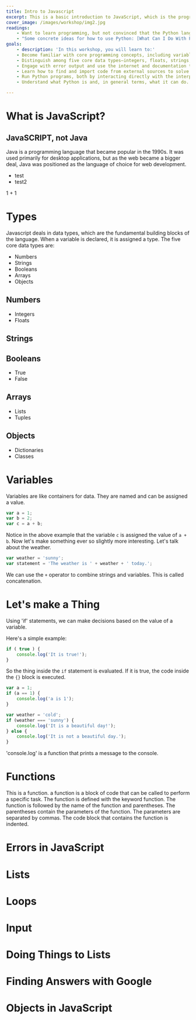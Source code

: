 ```yaml
---
title: Intro to Javascript
excerpt: This is a basic introduction to JavaScript, which is the programming language of the web. The class is designed for anyone interested in developing a website, or creating an interactive data visualization. By the end of this course, you will be able to read JavaScript you find online, and adapt it to your needs. You will have an opportunity to work with common JavaScript libraries/tools.
cover_image: /images/workshop/img2.jpg
readings:
    - Want to learn programming, but not convinced that the Python language is the right language? Check out [Five Reasons Why Learning Python Is The Best Decision](https://medium.com/datadriveninvestor/)
    - "Some concrete ideas for how to use Python: [What Can I Do With Python?](https://realpython.com/what-can-i-do-with-python/)"
goals:
    - description: 'In this workshop, you will learn to:'
    - Become familiar with core programming concepts, including variables, loops, and conditionals.
    - Distinguish among five core data types—integers, floats, strings, booleans, and lists.
    - Engage with error output and use the internet and documentation to independently research language features.
    - Learn how to find and import code from external sources to solve more complex problems.
    - Run Python programs, both by interacting directly with the interpreter and by preparing and running scripts.
    - Understand what Python is and, in general terms, what it can do.

---
```


# What is JavaScript?

## JavaSCRIPT, not Java

Java is a programming language that became popular in the 1990s. It was used primarily for desktop applications, but as the web became a bigger deal, Java was positioned as the language of choice for web development.

- test
- test2


<CodeEditor language='JavaScript'>
1 + 1
</CodeEditor>

# Types

Javascript deals in data types, which are the fundamental building blocks of the language. When a variable is declared, it is assigned a type. The five core data types are:

- Numbers
- Strings
- Booleans
- Arrays
- Objects

## Numbers

- Integers
- Floats

## Strings

## Booleans

- True
- False

## Arrays

- Lists
- Tuples

## Objects

- Dictionaries
- Classes

# Variables

Variables are like containers for data. They are named and can be assigned a value.

```JavaScript
var a = 1;
var b = 2;
var c = a + b;
```

Notice in the above example that the variable `c` is assigned the value of `a + b`. Now let's make something ever so slightly more interesting. Let's talk about the weather.

```JavaScript
var weather = 'sunny';
var statement = 'The weather is ' + weather + ' today.';
```

We can use the `+` operator to combine strings and variables. This is called concatenation.


# Let's make a Thing

Using 'if' statements, we can make decisions based on the value of a variable.

Here's a simple example:

```JavaScript
if ( true ) {
    console.log('It is true!');
}
```
So the thing inside the `if` statement is evaluated. If it is true, the code inside the `{}` block is executed.

<Download files='index.html, script.js'>

```JavaScript
var a = 1;
if (a == 1) {
    console.log('a is 1');
}
```

```JavaScript
var weather = 'cold';
if (weather === 'sunny') {
    console.log('It is a beautiful day!');
} else {
    console.log('It is not a beautiful day.');
}
```
'console.log' is a function that prints a message to the console.


<JSConsole />

# Functions
This is a function. a function is a block of code that can be called to perform a specific task. The function is defined with the keyword function. The function is followed by the name of the function and parentheses. The parentheses contain the parameters of the function. The parameters are separated by commas. The code block that contains the function is indented.


<JSTerminal />

# Errors in JavaScript

# Lists

# Loops


# Input

# Doing Things to Lists

# Finding Answers with Google

# Objects in JavaScript
